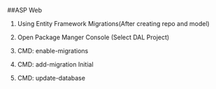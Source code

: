 ##ASP Web

1.  Using Entity Framework Migrations(After creating repo and model)

  1.  Open Package Manger Console (Select DAL Project)
  2.  CMD: enable-migrations
  3.  CMD: add-migration Initial
  4.  CMD: update-database